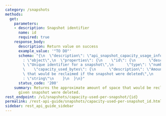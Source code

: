 ```yaml
---
category: /snapshots
methods:
  get:
    parameters:
    - description: Snapshot identifier
      name: id
      required: true
    response_body:
      description: Return value on success
      example_value: '"TO DO"'
      schema: "{\n  \"description\": \"api_snapshot_capacity_usage_info\",\n  \"type\"\
        : \"object\",\n  \"properties\": {\n    \"id\": {\n      \"description\":\
        \ \"Unique identifier for a snapshot\",\n      \"type\": \"number\"\n    },\n\
        \    \"capacity_used_bytes\": {\n      \"description\": \"Amount of space\
        \ that would be reclaimed if the snapshot were deleted\",\n      \"type\"\
        : \"string\"\n    }\n  }\n}"
      status_code: '200'
    summary: Returns the approximate amount of space that would be reclaimed if the
      given snapshot were deleted.
rest_endpoint: /v1/snapshots/capacity-used-per-snapshot/{id}
permalink: /rest-api-guide/snapshots/capacity-used-per-snapshot_id.html
sidebar: rest_api_guide_sidebar
---
```

